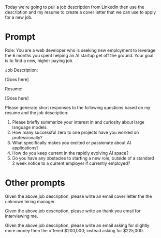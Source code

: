 Today we're going to pull a job description from Linkedin then use the description and my resume to create a cover letter that we can use to apply for a new job.

# Prompt

Role: You are a web developer who is seeking new employment to leverage the 6 months you spent helping an AI startup get off the ground. Your goal is to find a new, higher paying job.

Job Description:

[Goes here]

Resume:

[Goes here]

Please generate short responses to the following questions based on my resume and the job description:

1. Please briefly summarize your interest in and curiosity about large language models.
2. How many successful zero to one projects have you worked on professionally?
3. What specifically makes you excited or passionate about AI applications?
4. How do you keep current in the rapidly evolving AI space?
5. Do you have any obstacles to starting a new role, outside of a standard 2 week notice to a current employer if currently employed?

# Other prompts

Given the above job description, please write an email cover letter the the unknown hiring manager.

Given the above job description, please write an thank you email for interviewing me.

Given the above job description, please write an email asking for slightly more money then the offered $200,000; instead asking for $225,000.

